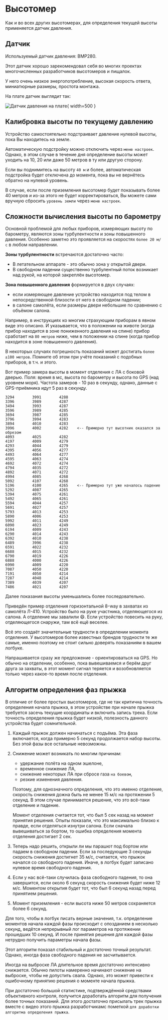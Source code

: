 # Высотомер

Как и во всех других высотомерах, для определения текущей высоты применяется датчик давления.


## Датчик

Используемый датчик давления: BMP280.

Этот датчик хорошо зарекомендовал себя во многих проектах многочисленных разработчиков высотомеров и пищалок.

У него очень низкое энергопотребление, высокая скорость ответа, миниатюрные размеры, простота монтажа.

На плате датчик выглядит так:

![](bmp280-onboard.png "Датчик давления на плате"){ width=500 }


## Калибровка высоты по текущему давлению

Устройство самостоятельно подстраивает давление нулевой высоты, пока Вы находитесь на земле.

Автоматическую подстройку можно отключить через `меню настроек`. Однако, в этом случае в течение дня определение высоты может уходить на 10, 20 или даже 50 метров в ту или другую сторону.

Если вы поднимитесь на высоту `40 м` и более, автоматическая подстройка будет отключена до момента, пока вы не вернётесь обратно на нулевой уровень.

В случае, если после приземления высотомер будет показывать более 40 метров и из-за этого не будет корректироваться, Вы можете сами вручную сбросить `уровень земли` через `меню настроек`.


## Сложности вычисления высоты по барометру

Основной проблемой для любых приборов, измеряющих высоту по барометру, являются зоны турбулентности и зоны повышенного давления. Особенно заметно это проявляется на скоростях `более 20 м/с` в любом направлении.

**Зоны турбулентности** встречаются достаточно часто:

* В летательном аппарате - это обычно зона у открытой двери.
* В свободном падении существенно турбулентный поток возникает над рукой, на которой закреплён высотомер.

**Зона повышенного давления** формируется в двух случаях:
* если измеряющее давление устройство находится под телом в непосредственной близости от него в свободном падении;
* в салоне самолёта, если размеры двери небольшие по сравнению с объёмом салона.

Например, в инструкциях ко многим страхующим приборам в явном виде это описано. И указывается, что в положении на животе (когда прибор находится в зоне пониженного давления на спине) прибор сработает на `80 метров` ниже, чем в положении на спине (когда прибор находится в зоне повышенного давления).

В некоторых случаях погрешность показаний может достигать `более ±100 метров`. Помните об этом при учёте показаний с подобных приборов, в т.ч. и этого.

Вот пример замера высоты в момент отделения с ЛА с боковой дверью. Поля: время в мс, высота по барометру и высота по GPS (над уровнем моря). Частота замеров - 10 раз в секунду, однако, данные с GPS-приёмника идут 5 раз в секунду.

    3294		3991		4288
    3396		3989		4287
    3494		3993		4287
    3596		3989		4285
    3694		3987		4285
    3796		3994		4283
    3894		4010		4283
    3996		4002		4282    <-- Примерно тут высотник оказался за обрезом
    4093		4025		4282
    4197		4009		4279
    4293		4044		4279
    4395		4056		4277
    4493		4064		4277
    4595		4063		4274
    4692		4072		4274
    4794		4035		4272
    4892		4071		4272
    4994		4085		4268
    5092		4107		4268
    5196		4100		4265    <-- Примерно тут уже началось падение
    5292		4087		4265
    5394		4075		4261
    5492		4065		4261
    5594		4044		4257
    5691		4027		4257
    5793		4013		4253
    5890		4006		4253
    5992		4011		4249
    6090		4023		4249
    6194		4009		4243
    6290		4014		4243
    6392		4010		4238
    6489		3996		4238
    6591		4022		4232
    6688		4015		4232
    6790		4019		4226
    6888		4000		4226
    6990		4009		4220
    7087		4050		4220
    7191		4050		4214
    7287		4048		4214
    7389		4039		4207
    7486		4021		4207

Далее показания высоты уменьшались более последовательно.

Приведён пример отделения горизонтальной 8-way в захватах из самолёта Л-410. Устройство было на руке участника, отделяющегося из салона. А отделение мы завалили :smile:. Если устройство повесить на руку, отделяющегося снаружи, там всё ещё веселее.

Всё это создаёт значительные трудности в определении момента отделения. У высотомеров более известных брендов трудности те же самые, именно поэтому не стоит сильно доверять показаниям в вашем логбуке.

Напрашивается сразу же предложение - ориентироваться на GPS. Но обычно на отделении, особенно, пока вывешиваемся и берём друг друга за захваты, в этот момент сигнал теряется и возобновляется только через какое-то время после отделения.


## Алгоритм определения фаз прыжка

В отличие от более простых высотомеров, где не так критична точность определения начала прыжка, в этом устройстве при начале прыжка требуется засечь текущие координаты и включить запись трека. Если точность определения прыжка будет низкой, полезность данного устройства будет сомнительной.

1. Каждый прыжок должен начинаться с подъёма. Эта фаза включается, когда примерно 5 секунд продолжается набор высоты. Без этой фазы все остальные невозможны.

2. Снижение может возникать по многим причинам:
    - удержание полёта на одном эшелоне,
    - временное снижение ЛА,
    - снижение некоторых ЛА при сбросе газа `на боевом`,
    - резкие изменения давления.
    
    Поэтому, для однозначного определения, что это именно отделение, скорость снижения дожна быть не менее 15 м/с на протяжении 5 секунд. В этом случае принимается решение, что это всё-таки отделение и падение.
    
    Момент отделения считается тот, что был 5 сек назад на момент принятия решения. Опыты показали, что это максимально близко к правде, если отделяться изнутри салона. Если сначала вывешиваться за бортом, то ошибка определения момента отделения достигает 2 сек.

3. Теперь надо решить, открыли ли мы парашют под бортом или падаем в свободном падении. Если за последующие 3 секунды скорость снижения достигнет 35 м/с, считается, что прыжок начался со свободного падения. Иначе, в логбук будет записано нулевое время свободного падения.

4. Если у нас всё-таки случилась фаза свободного падения, то она завершится, если около 6 секунд скорость снижения будет ниже 12 м/с. Моментом открытия будет тот, что был 6 секунд назад перед принятием решения.

5. Момент приземления - если высота ниже 50 метров сохраняется более 6 секунд.

Для того, чтобы в логбук писать верные значения, т.к. определение моментов начала каждой фазы происходит с опозданием в несколько секунд, ведётся непрерывный лог параметров на протяжении прошедших 10 секунд. И после принятия решения для каждой фазы нетрудно получить параметры начала фазы.

Этот алгоритм показал стабильный и достаточно точный результат. Однако, иногда фаза свободного падения не засчитывается.

Иногда на выброске ЛА длительное время достаточно интенсивно снижается. Обычно пилоты намеренно начинают снижение на выброске, чтобы не допустить свала. Однако, это может привести к ошибочному принятию решения о моменте начала прыжка.

При достаточно большой статистике, подтверждённой средствами объективного контроля, получится доработать алгоритм для получения более точных показаний. Для этого достаточно присылать трек прыжка вместе с видео этого прыжка разработчикамс пометкой `для доработки алгоритма определения прыжка`.
